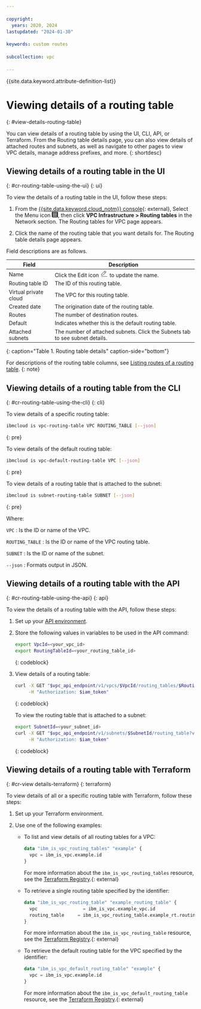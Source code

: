 ```yaml
---

copyright:
  years: 2020, 2024
lastupdated: "2024-01-30"

keywords: custom routes

subcollection: vpc

---
```


{{site.data.keyword.attribute-definition-list}}

# Viewing details of a routing table
{: #view-details-routing-table}

You can view details of a routing table by using the UI, CLI, API, or Terraform. From the Routing table details page, you can also view details of attached routes and subnets, as well as navigate to other pages to view VPC details, manage address prefixes, and more.
{: shortdesc}

## Viewing details of a routing table in the UI
{: #cr-routing-table-using-the-ui}
{: ui}

To view the details of a routing table in the UI, follow these steps:

1. From the [{{site.data.keyword.cloud_notm}} console](/login){: external}, Select the Menu icon ![Navigation Menu](/images/menu_icon.png), then click **VPC Infrastructure > Routing tables** in the Network section. The Routing tables for VPC page appears.

1. Click the name of the routing table that you want details for. The Routing table details page appears.

Field descriptions are as follows.

| Field | Description |
|-------|-------------|
| Name | Click the Edit icon ![Edit icon](/images/edit.png) to update the name. |
| Routing table ID | The ID of this routing table. |
| Virtual private cloud | The VPC for this routing table. |
| Created date | The origination date of the routing table.|
| Routes | The number of destination routes. |
| Default | Indicates whether this is the default routing table. |
| Attached subnets | The number of attached subnets. Click the Subnets tab to see subnet details. |
{: caption="Table 1. Routing table details" caption-side="bottom"}

For descriptions of the routing table columns, see [Listing routes of a routing table](/docs/vpc?topic=vpc-list-routes-routing-table).
{: note}

## Viewing details of a routing table from the CLI
{: #cr-routing-table-using-the-cli}
{: cli}

To view details of a specific routing table:

```sh
ibmcloud is vpc-routing-table VPC ROUTING_TABLE [--json]
```
{: pre}

To view details of the default routing table:

```sh
ibmcloud is vpc-default-routing-table VPC [--json]
```
{: pre}

To view details of a routing table that is attached to the subnet:

```sh
ibmcloud is subnet-routing-table SUBNET [--json]
```
{: pre}

Where:

`VPC`
:   Is the ID or name of the VPC.

`ROUTING_TABLE`
:   Is the ID or name of the VPC routing table.

`SUBNET`
:   Is the ID or name of the subnet.

`--json`
:   Formats output in JSON.

## Viewing details of a routing table with the API
{: #cr-routing-table-using-the-api}
{: api}

To view the details of a routing table with the API, follow these steps:

1. Set up your [API environment](/docs/vpc?topic=vpc-set-up-environment#api-prerequisites-setup).
1. Store the following values in variables to be used in the API command:

    ```sh
    export VpcId=<your_vpc_id>
    export RoutingTableId=<your_routing_table_id>
    ```
    {: codeblock}

1. View details of a routing table:

   ```sh
   curl -X GET "$vpc_api_endpoint/v1/vpcs/$VpcId/routing_tables/$RoutingTableId?version=$api_version&generation=2" \
        -H "Authorization: $iam_token"
   ```
   {: codeblock}

   To view the routing table that is attached to a subnet:

   ```sh
   export SubnetId=<your_subnet_id>
   curl -X GET "$vpc_api_endpoint/v1/subnets/$SubnetId/routing_table?version=$api_version&generation=2" \
        -H "Authorization: $iam_token"
   ```
   {: codeblock}

## Viewing details of a routing table with Terraform
{: #cr-view details-terraform}
{: terraform}

To view details of all or a specific routing table with Terraform, follow these steps:

1. Set up your Terraform environment.
1. Use one of the following examples:

   * To list and view details of all routing tables for a VPC:

      ```terraform
      data "ibm_is_vpc_routing_tables" "example" {
        vpc = ibm_is_vpc.example.id
      }
      ```

      For more information about the `ibm_is_vpc_routing_tables` resource, see the [Terraform Registry](https://registry.terraform.io/providers/IBM-Cloud/ibm/latest/docs/data-sources/is_vpc_routing_tables).{: external}

   * To retrieve a single routing table specified by the identifier:

      ```terraform
      data "ibm_is_vpc_routing_table" "example_routing_table" {
        vpc                 = ibm_is_vpc.example_vpc.id
        routing_table     = ibm_is_vpc_routing_table.example_rt.routing_table
      }
      ```

      For more information about the `ibm_is_vpc_routing_table` resource, see the [Terraform Registry](https://registry.terraform.io/providers/IBM-Cloud/ibm/latest/docs/data-sources/is_vpc_routing_table).{: external}

   * To retrieve the default routing table for the VPC specified by the identifier:

      ```terraform
      data "ibm_is_vpc_default_routing_table" "example" {
        vpc = ibm_is_vpc.example.id
      }
      ```

      For more information about the `ibm_is_vpc_default_routing_table` resource, see the [Terraform Registry](https://registry.terraform.io/providers/IBM-Cloud/ibm/latest/docs/data-sources/is_vpc_default_routing_table).{: external}
